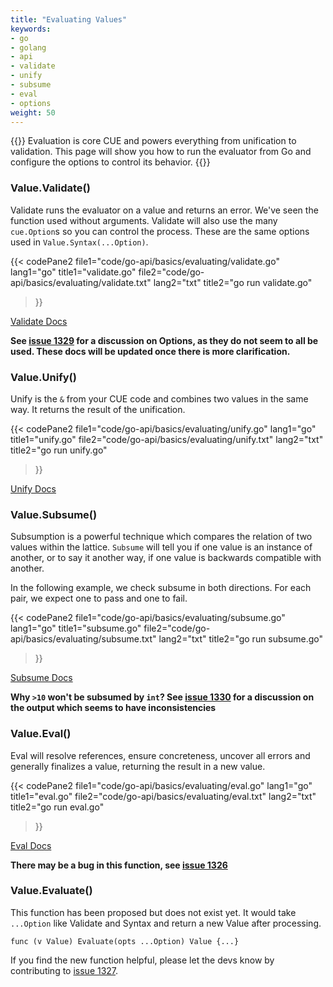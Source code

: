 ```yaml
---
title: "Evaluating Values"
keywords:
- go
- golang
- api
- validate
- unify
- subsume
- eval
- options
weight: 50
---
```


{{<lead>}}
Evaluation is core CUE and powers everything from unification to validation.
This page will show you how to run the evaluator from Go and
configure the options to control its behavior.
{{</lead>}}



### Value.Validate()

Validate runs the evaluator on a value and returns an error.
We've seen the function used without arguments.
Validate will also use the many `cue.Option`s so you can control the process.
These are the same options used in `Value.Syntax(...Option)`.

{{< codePane2
	file1="code/go-api/basics/evaluating/validate.go"  lang1="go"  title1="validate.go"
	file2="code/go-api/basics/evaluating/validate.txt" lang2="txt" title2="go run validate.go"
>}}

[Validate Docs](https://pkg.go.dev/cuelang.org/go@v0.4.0/cue#Value.Validate)

__See [issue 1329](https://github.com/cue-lang/cue/discussions/1329) for a discussion on Options,
as they do not seem to all be used. These docs will be updated once there is more clarification.__



### Value.Unify()

Unify is the `&` from your CUE code and combines two values in the same way.
It returns the result of the unification.

{{< codePane2
	file1="code/go-api/basics/evaluating/unify.go"  lang1="go"  title1="unify.go"
	file2="code/go-api/basics/evaluating/unify.txt" lang2="txt" title2="go run unify.go"
>}}

[Unify Docs](https://pkg.go.dev/cuelang.org/go@v0.4.0/cue#Value.Unify)


### Value.Subsume()

Subsumption is a powerful technique which compares the relation of two values within the lattice.
`Subsume` will tell you if one value is an instance of another,
or to say it another way, if one value is backwards compatible with another.

In the following example, we check subsume in both directions. 
For each pair, we expect one to pass and one to fail.

{{< codePane2
	file1="code/go-api/basics/evaluating/subsume.go"  lang1="go"  title1="subsume.go"
	file2="code/go-api/basics/evaluating/subsume.txt" lang2="txt" title2="go run subsume.go"
>}}

[Subsume Docs](https://pkg.go.dev/cuelang.org/go@v0.4.0/cue#Value.Subsume)

__Why `>10` won't be subsumed by `int`? See [issue 1330](https://github.com/cue-lang/cue/discussions/1330) for a discussion on the output which seems to have inconsistencies__


### Value.Eval()

Eval will resolve references, ensure concreteness, uncover all errors and
generally finalizes a value, returning the result in a new value.

{{< codePane2
	file1="code/go-api/basics/evaluating/eval.go"  lang1="go"  title1="eval.go"
	file2="code/go-api/basics/evaluating/eval.txt" lang2="txt" title2="go run eval.go"
>}}

[Eval Docs](https://pkg.go.dev/cuelang.org/go@v0.4.0/cue#Value.Eval)

__There may be a bug in this function, see [issue 1326](https://github.com/cue-lang/cue/issues/1326)__



### Value.Evaluate()

This function has been proposed but does not exist yet.
It would take `...Option` like Validate and Syntax
and return a new Value after processing.

`func (v Value) Evaluate(opts ...Option) Value {...}`

If you find the new function helpful, please let the devs know
by contributing to [issue 1327](https://github.com/cue-lang/cue/issues/1327).
